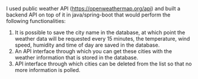 I used public weather API (https://openweathermap.org/api) and built a backend API on top of it in java/spring-boot that would perform the following functionalities:

1. It is possible to save the city name in the database, at which point the weather data will be requested every 15 minutes, the temperature, wind speed, humidity and time of day are saved in the database.
2. An API interface through which you can get these cities with the weather information that is stored in the database.
3. API interface through which cities can be deleted from the list so that no more information is polled.
